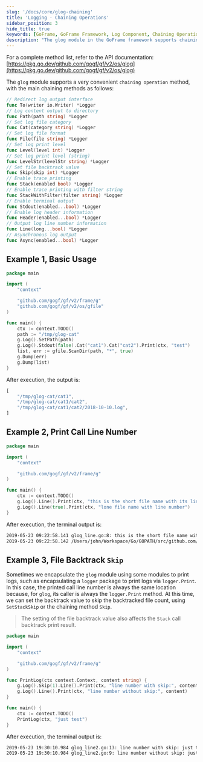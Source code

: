 ```yaml
---
slug: '/docs/core/glog-chaining'
title: 'Logging - Chaining Operations'
sidebar_position: 3
hide_title: true
keywords: [GoFrame, GoFrame Framework, Log Component, Chaining Operations, glog, Log Output, Log Level, File Backtrack, Terminal Output, Asynchronous Log]
description: "The glog module in the GoFrame framework supports chaining operations for logging functionality. This includes setting log output paths, log file categorization, log levels, enabling trace printing, and more. Additionally, it provides examples of setting file backtrack values and implementing asynchronous log output, optimizing the logging experience comprehensively."
---
```


For a complete method list, refer to the API documentation: [https://pkg.go.dev/github.com/gogf/gf/v2/os/glog](https://pkg.go.dev/github.com/gogf/gf/v2/os/glog)

The `glog` module supports a very convenient `chaining operation` method, with the main chaining methods as follows:

```go
// Redirect log output interface
func To(writer io.Writer) *Logger
// Log content output to directory
func Path(path string) *Logger
// Set log file category
func Cat(category string) *Logger
// Set log file format
func File(file string) *Logger
// Set log print level
func Level(level int) *Logger
// Set log print level (string)
func LevelStr(levelStr string) *Logger
// Set file backtrack value
func Skip(skip int) *Logger
// Enable trace printing
func Stack(enabled bool) *Logger
// Enable trace printing with filter string
func StackWithFilter(filter string) *Logger
// Enable terminal output
func Stdout(enabled...bool) *Logger
// Enable log header information
func Header(enabled...bool) *Logger
// Output log line number information
func Line(long...bool) *Logger
// Asynchronous log output
func Async(enabled...bool) *Logger
```

## Example 1, Basic Usage

```go
package main

import (
    "context"

    "github.com/gogf/gf/v2/frame/g"
    "github.com/gogf/gf/v2/os/gfile"
)

func main() {
    ctx := context.TODO()
    path := "/tmp/glog-cat"
    g.Log().SetPath(path)
    g.Log().Stdout(false).Cat("cat1").Cat("cat2").Print(ctx, "test")
    list, err := gfile.ScanDir(path, "*", true)
    g.Dump(err)
    g.Dump(list)
}
```

After execution, the output is:

```javascript
[
    "/tmp/glog-cat/cat1",
    "/tmp/glog-cat/cat1/cat2",
    "/tmp/glog-cat/cat1/cat2/2018-10-10.log",
]
```

## Example 2, Print Call Line Number

```go
package main

import (
    "context"

    "github.com/gogf/gf/v2/frame/g"
)

func main() {
    ctx := context.TODO()
    g.Log().Line().Print(ctx, "this is the short file name with its line number")
    g.Log().Line(true).Print(ctx, "lone file name with line number")
}
```

After execution, the terminal output is:

```html
2019-05-23 09:22:58.141 glog_line.go:8: this is the short file name with its line number
2019-05-23 09:22:58.142 /Users/john/Workspace/Go/GOPATH/src/github.com/gogf/gf/.example/os/glog/glog_line.go:9: lone file name with line number
```

## Example 3, File Backtrack `Skip`

Sometimes we encapsulate the `glog` module using some modules to print logs, such as encapsulating a `logger` package to print logs via `logger.Print`. In this case, the printed call line number is always the same location because, for `glog`, its caller is always the `logger.Print` method. At this time, we can set the backtrack value to skip the backtracked file count, using `SetStackSkip` or the chaining method `Skip`.

> The setting of the file backtrack value also affects the `Stack` call backtrack print result.

```go
package main

import (
    "context"

    "github.com/gogf/gf/v2/frame/g"
)

func PrintLog(ctx context.Context, content string) {
    g.Log().Skip(1).Line().Print(ctx, "line number with skip:", content)
    g.Log().Line().Print(ctx, "line number without skip:", content)
}

func main() {
    ctx := context.TODO()
    PrintLog(ctx, "just test")
}
```

After execution, the terminal output is:

```html
2019-05-23 19:30:10.984 glog_line2.go:13: line number with skip: just test
2019-05-23 19:30:10.984 glog_line2.go:9: line number without skip: just test
```